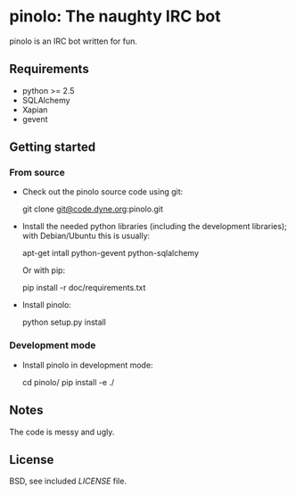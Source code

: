 # pinolo: The naughty IRC bot

pinolo is an IRC bot written for fun.

## Requirements

- python >= 2.5
- SQLAlchemy
- Xapian
- gevent


## Getting started


### From source

 - Check out the pinolo source code using git:

	git clone git@code.dyne.org:pinolo.git

 - Install the needed python libraries (including the development
   libraries); with Debian/Ubuntu this is usually:

	apt-get intall python-gevent python-sqlalchemy

   Or with pip:

	pip install -r doc/requirements.txt

 - Install pinolo:

	python setup.py install


### Development mode

- Install pinolo in development mode:

	cd pinolo/
	pip install -e ./


## Notes

The code is messy and ugly.


## License

BSD, see included *LICENSE* file.
